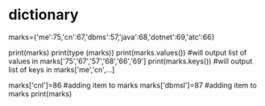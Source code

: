 # dictionary
marks={'me':75,'cn':67,'dbms':57,'java':68,'dotnet':69,'atc':66}

print(marks)
print(type (marks))
print(marks.values()) #will output list of values in marks['75','67','57','68','66','69']
print(marks.keys()) #will output list of keys in marks['me','cn',...]

marks['cnl']=86 #adding item to marks
marks['dbmsl']=87 #adding item to marks
print(marks)
